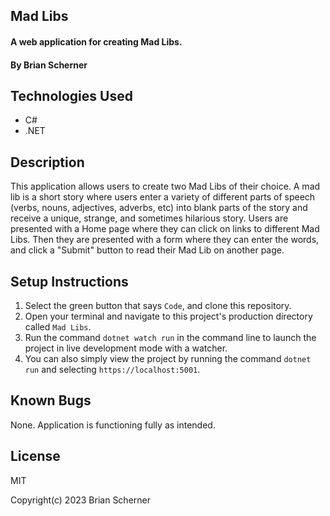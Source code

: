 ## Mad Libs

#### A web application for creating Mad Libs.

#### By Brian Scherner

## Technologies Used

* C#
* .NET

## Description

This application allows users to create two Mad Libs of their choice. A mad lib is a short story where users enter a variety of different parts of speech (verbs, nouns, adjectives, adverbs, etc) into blank parts of the story and receive a unique, strange, and sometimes hilarious story. Users are presented with a Home page where they can click on links to different Mad Libs. Then they are presented with a form where they can enter the words, and click a "Submit" button to read their Mad Lib on another page.

## Setup Instructions

1. Select the green button that says `Code`, and clone this repository.
2. Open your terminal and navigate to this project's production directory called `Mad Libs`.
3. Run the command `dotnet watch run` in the command line to launch the project in live development mode with a watcher.
4. You can also simply view the project by running the command `dotnet run` and selecting `https://localhost:5001`.

## Known Bugs

None. Application is functioning fully as intended.

## License

MIT

Copyright(c) 2023 Brian Scherner